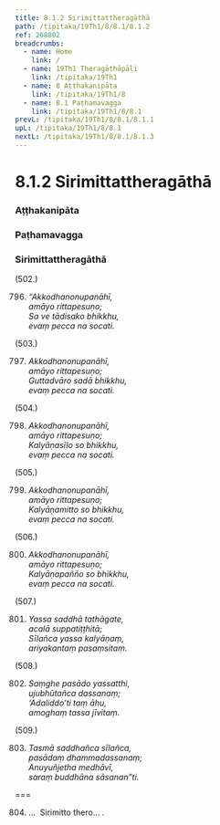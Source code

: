 ```yaml
---
title: 8.1.2 Sirimittattheragāthā
path: /tipitaka/19Th1/8/8.1/8.1.2
ref: 268802
breadcrumbs:
  - name: Home
    link: /
  - name: 19Th1 Theragāthāpāḷi
    link: /tipitaka/19Th1
  - name: 8 Aṭṭhakanipāta
    link: /tipitaka/19Th1/8
  - name: 8.1 Paṭhamavagga
    link: /tipitaka/19Th1/8/8.1
prevL: /tipitaka/19Th1/8/8.1/8.1.1
upL: /tipitaka/19Th1/8/8.1
nextL: /tipitaka/19Th1/8/8.1/8.1.3
---
```


# 8.1.2 Sirimittattheragāthā

### Aṭṭhakanipāta

### Paṭhamavagga

### Sirimittattheragāthā

(502.)

796. _“Akkodhanonupanāhī,_  
_amāyo rittapesuṇo;_  
_Sa ve tādisako bhikkhu,_  
_evaṃ pecca na socati._  


(503.)

797. _Akkodhanonupanāhī,_  
_amāyo rittapesuṇo;_  
_Guttadvāro sadā bhikkhu,_  
_evaṃ pecca na socati._  


(504.)

798. _Akkodhanonupanāhī,_  
_amāyo rittapesuṇo;_  
_Kalyāṇasīlo so bhikkhu,_  
_evaṃ pecca na socati._  


(505.)

799. _Akkodhanonupanāhī,_  
_amāyo rittapesuṇo;_  
_Kalyāṇamitto so bhikkhu,_  
_evaṃ pecca na socati._  


(506.)

800. _Akkodhanonupanāhī,_  
_amāyo rittapesuṇo;_  
_Kalyāṇapañño so bhikkhu,_  
_evaṃ pecca na socati._  


(507.)

801. _Yassa saddhā tathāgate,_  
_acalā suppatiṭṭhitā;_  
_Sīlañca yassa kalyāṇaṃ,_  
_ariyakantaṃ pasaṃsitaṃ._  


(508.)

802. _Saṃghe pasādo yassatthi,_  
_ujubhūtañca dassanaṃ;_  
_‘Adaliddo’ti taṃ āhu,_  
_amoghaṃ tassa jīvitaṃ._  


(509.)

803. _Tasmā saddhañca sīlañca,_  
_pasādaṃ dhammadassanaṃ;_  
_Anuyuñjetha medhāvī,_  
_saraṃ buddhāna sāsanan”ti._  


===

804. …  Sirimitto thero… .




